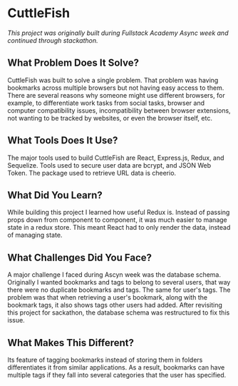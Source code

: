 # CuttleFish

_This project was originally built during Fullstack Academy Async week and continued through stackathon._

## What Problem Does It Solve?

CuttleFish was built to solve a single problem. That problem was having bookmarks across multiple browsers but not having easy access to them. There are several reasons why someone might use different browsers, for example, to differentiate work tasks from social tasks, browser and computer compatibility issues, incompatibility between browser extensions, not wanting to be tracked by websites, or even the browser itself, etc.

## What Tools Does It Use?

The major tools used to build CuttleFish are React, Express.js, Redux, and Sequelize. Tools used to secure user data are bcrypt, and JSON Web Token. The package used to retrieve URL data is cheerio.

## What Did You Learn?

While building this project I learned how useful Redux is. Instead of passing props down from component to component, it was much easier to manage state in a redux store. This meant React had to only render the data, instead of managing state.

## What Challenges Did You Face?

A major challenge I faced during Ascyn week was the database schema. Originally I wanted bookmarks and tags to belong to several users, that way there were no duplicate bookmarks and tags. The same for user's tags. The problem was that when retrieving a user's bookmark, along with the bookmark tags, it also shows tags other users had added. After revisiting this project for sackathon, the database schema was restructured to fix this issue.

## What Makes This Different?

Its feature of tagging bookmarks instead of storing them in folders differentiates it from similar applications. As a result, bookmarks can have multiple tags if they fall into several categories that the user has specified.
